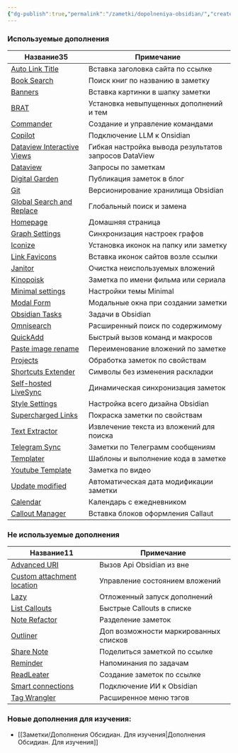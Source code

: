 ```yaml
---
{"dg-publish":true,"permalink":"/zametki/dopolneniya-obsidian/","created":"2024-07-07 22:19","updated":"2024-09-29T19:00:01+03:00"}
---
```


<h3><span>Используемые дополнения</span></h3><div><table class="dataview table-view-table"><thead class="table-view-thead"><tr class="table-view-tr-header"><th class="table-view-th"><span>Название</span><span class="dataview small-text">35</span></th><th class="table-view-th"><span>Примечание</span></th></tr></thead><tbody class="table-view-tbody"><tr><td><span><a data-tooltip-position="top" aria-label="Заметки/Дополнение Obsidian. Auto Link Title.md" data-href="Заметки/Дополнение Obsidian. Auto Link Title.md" href="Заметки/Дополнение Obsidian. Auto Link Title.md" class="internal-link data-link-icon data-link-icon-after data-link-text" target="_blank" rel="noopener nofollow" data-link-tags="" data-link-type="note" data-link-path="Заметки/Дополнение Obsidian. Auto Link Title.md" style="--data-link-type: note; --data-link-path: Заметки/Дополнение Obsidian. Auto Link Title.md;">Auto Link Title</a></span></td><td><span>Вставка заголовка сайта по ссылке</span></td></tr><tr><td><span><a data-tooltip-position="top" aria-label="Заметки/Дополнение Obsidian. Book Search.md" data-href="Заметки/Дополнение Obsidian. Book Search.md" href="Заметки/Дополнение Obsidian. Book Search.md" class="internal-link data-link-icon data-link-icon-after data-link-text" target="_blank" rel="noopener nofollow" data-link-tags="" data-link-type="note" data-link-path="Заметки/Дополнение Obsidian. Book Search.md" style="--data-link-type: note; --data-link-path: Заметки/Дополнение Obsidian. Book Search.md;">Book Search</a></span></td><td><span>Поиск книг по названию в заметку</span></td></tr><tr><td><span><a data-tooltip-position="top" aria-label="Заметки/Дополнение Obsidian. Banners.md" data-href="Заметки/Дополнение Obsidian. Banners.md" href="Заметки/Дополнение Obsidian. Banners.md" class="internal-link data-link-icon data-link-icon-after data-link-text" target="_blank" rel="noopener nofollow" data-link-tags="" data-link-type="note" data-link-path="Заметки/Дополнение Obsidian. Banners.md" style="--data-link-type: note; --data-link-path: Заметки/Дополнение Obsidian. Banners.md;">Banners</a></span></td><td><span>Вставка картинки в шапку заметки</span></td></tr><tr><td><span><a data-tooltip-position="top" aria-label="Заметки/Дополнение Obsidian. BRAT.md" data-href="Заметки/Дополнение Obsidian. BRAT.md" href="Заметки/Дополнение Obsidian. BRAT.md" class="internal-link data-link-icon data-link-icon-after data-link-text" target="_blank" rel="noopener nofollow" data-link-tags="" data-link-type="note" data-link-path="Заметки/Дополнение Obsidian. BRAT.md" style="--data-link-type: note; --data-link-path: Заметки/Дополнение Obsidian. BRAT.md;">BRAT</a></span></td><td><span>Установка невыпущенных дополнений и тем</span></td></tr><tr><td><span><a data-tooltip-position="top" aria-label="Заметки/Дополнение Obsidian. Commander.md" data-href="Заметки/Дополнение Obsidian. Commander.md" href="Заметки/Дополнение Obsidian. Commander.md" class="internal-link data-link-icon data-link-icon-after data-link-text" target="_blank" rel="noopener nofollow" data-link-tags="" data-link-type="note" data-link-path="Заметки/Дополнение Obsidian. Commander.md" style="--data-link-type: note; --data-link-path: Заметки/Дополнение Obsidian. Commander.md;">Commander</a></span></td><td><span>Создание и управление командами</span></td></tr><tr><td><span><a data-tooltip-position="top" aria-label="Заметки/Дополнение Obsidian. Copilot.md" data-href="Заметки/Дополнение Obsidian. Copilot.md" href="Заметки/Дополнение Obsidian. Copilot.md" class="internal-link data-link-icon data-link-icon-after data-link-text" target="_blank" rel="noopener nofollow" data-link-tags="#🤖" data-link-type="note" data-link-path="Заметки/Дополнение Obsidian. Copilot.md" style="--data-link-tags: #🤖; --data-link-type: note; --data-link-path: Заметки/Дополнение Obsidian. Copilot.md;">Copilot</a></span></td><td><span>Подключение LLM к Onsidian</span></td></tr><tr><td><span><a data-tooltip-position="top" aria-label="Заметки/Дополнение Obsidian. Dataview Interactive Views.md" data-href="Заметки/Дополнение Obsidian. Dataview Interactive Views.md" href="Заметки/Дополнение Obsidian. Dataview Interactive Views.md" class="internal-link data-link-icon data-link-icon-after data-link-text" target="_blank" rel="noopener nofollow" data-link-tags="" data-link-type="note" data-link-path="Заметки/Дополнение Obsidian. Dataview Interactive Views.md" style="--data-link-type: note; --data-link-path: Заметки/Дополнение Obsidian. Dataview Interactive Views.md;">Dataview Interactive Views</a></span></td><td><span>Гибкая настройка вывода результатов запросов DataView</span></td></tr><tr><td><span><a data-tooltip-position="top" aria-label="Заметки/Дополнение Obsidian. Dataview.md" data-href="Заметки/Дополнение Obsidian. Dataview.md" href="Заметки/Дополнение Obsidian. Dataview.md" class="internal-link data-link-icon data-link-icon-after data-link-text" target="_blank" rel="noopener nofollow" data-link-tags="" data-link-type="note" data-link-path="Заметки/Дополнение Obsidian. Dataview.md" style="--data-link-type: note; --data-link-path: Заметки/Дополнение Obsidian. Dataview.md;">Dataview</a></span></td><td><span>Запросы по заметкам</span></td></tr><tr><td><span><a data-tooltip-position="top" aria-label="Заметки/Дополнение Obsidian. Digital Garden.md" data-href="Заметки/Дополнение Obsidian. Digital Garden.md" href="Заметки/Дополнение Obsidian. Digital Garden.md" class="internal-link data-link-icon data-link-icon-after data-link-text" target="_blank" rel="noopener nofollow" data-link-tags="" data-link-type="note" data-link-path="Заметки/Дополнение Obsidian. Digital Garden.md" style="--data-link-type: note; --data-link-path: Заметки/Дополнение Obsidian. Digital Garden.md;">Digital Garden</a></span></td><td><span>Публикация заметок в блог</span></td></tr><tr><td><span><a data-tooltip-position="top" aria-label="Заметки/Дополнение Obsidian. Git.md" data-href="Заметки/Дополнение Obsidian. Git.md" href="Заметки/Дополнение Obsidian. Git.md" class="internal-link data-link-icon data-link-icon-after data-link-text" target="_blank" rel="noopener nofollow" data-link-tags="" data-link-type="note" data-link-path="Заметки/Дополнение Obsidian. Git.md" style="--data-link-type: note; --data-link-path: Заметки/Дополнение Obsidian. Git.md;">Git</a></span></td><td><span>Версионирование хранилища Obsidian</span></td></tr><tr><td><span><a data-tooltip-position="top" aria-label="Заметки/Дополнение Obsidian. Global Search and Replace.md" data-href="Заметки/Дополнение Obsidian. Global Search and Replace.md" href="Заметки/Дополнение Obsidian. Global Search and Replace.md" class="internal-link data-link-icon data-link-icon-after data-link-text" target="_blank" rel="noopener nofollow" data-link-tags="" data-link-type="note" data-link-path="Заметки/Дополнение Obsidian. Global Search and Replace.md" style="--data-link-type: note; --data-link-path: Заметки/Дополнение Obsidian. Global Search and Replace.md;">Global Search and Replace</a></span></td><td><span>Глобальный поиск и замена</span></td></tr><tr><td><span><a data-tooltip-position="top" aria-label="Заметки/Дополнение Obsidian. Homepage.md" data-href="Заметки/Дополнение Obsidian. Homepage.md" href="Заметки/Дополнение Obsidian. Homepage.md" class="internal-link data-link-icon data-link-icon-after data-link-text" target="_blank" rel="noopener nofollow" data-link-tags="" data-link-type="note" data-link-path="Заметки/Дополнение Obsidian. Homepage.md" style="--data-link-type: note; --data-link-path: Заметки/Дополнение Obsidian. Homepage.md;">Homepage</a></span></td><td><span>Домашняя страница</span></td></tr><tr><td><span><a data-tooltip-position="top" aria-label="Заметки/Дополнение Obsidian. Graph Settings.md" data-href="Заметки/Дополнение Obsidian. Graph Settings.md" href="Заметки/Дополнение Obsidian. Graph Settings.md" class="internal-link data-link-icon data-link-icon-after data-link-text" target="_blank" rel="noopener nofollow" data-link-tags="" data-link-type="note" data-link-path="Заметки/Дополнение Obsidian. Graph Settings.md" style="--data-link-type: note; --data-link-path: Заметки/Дополнение Obsidian. Graph Settings.md;">Graph Settings</a></span></td><td><span>Синхронизация настроек графов</span></td></tr><tr><td><span><a data-tooltip-position="top" aria-label="Заметки/Дополнение Obsidian. Iconize.md" data-href="Заметки/Дополнение Obsidian. Iconize.md" href="Заметки/Дополнение Obsidian. Iconize.md" class="internal-link data-link-icon data-link-icon-after data-link-text" target="_blank" rel="noopener nofollow" data-link-tags="" data-link-type="note" data-link-path="Заметки/Дополнение Obsidian. Iconize.md" style="--data-link-type: note; --data-link-path: Заметки/Дополнение Obsidian. Iconize.md;">Iconize</a></span></td><td><span>Установка иконок на папку или заметку</span></td></tr><tr><td><span><a data-tooltip-position="top" aria-label="Заметки/Дополнение Obsidian. Link Favicons.md" data-href="Заметки/Дополнение Obsidian. Link Favicons.md" href="Заметки/Дополнение Obsidian. Link Favicons.md" class="internal-link data-link-icon data-link-icon-after data-link-text" target="_blank" rel="noopener nofollow" data-link-tags="" data-link-type="note" data-link-path="Заметки/Дополнение Obsidian. Link Favicons.md" style="--data-link-type: note; --data-link-path: Заметки/Дополнение Obsidian. Link Favicons.md;">Link Favicons</a></span></td><td><span>Вставка иконок сайтов возле ссылки</span></td></tr><tr><td><span><a data-tooltip-position="top" aria-label="Заметки/Дополнение Obsidian. Janitor.md" data-href="Заметки/Дополнение Obsidian. Janitor.md" href="Заметки/Дополнение Obsidian. Janitor.md" class="internal-link data-link-icon data-link-icon-after data-link-text" target="_blank" rel="noopener nofollow" data-link-tags="" data-link-type="note" data-link-path="Заметки/Дополнение Obsidian. Janitor.md" style="--data-link-type: note; --data-link-path: Заметки/Дополнение Obsidian. Janitor.md;">Janitor</a></span></td><td><span>Очистка неиспользуемых вложений</span></td></tr><tr><td><span><a data-tooltip-position="top" aria-label="Заметки/Дополнение Obsidian. Kinopoisk.md" data-href="Заметки/Дополнение Obsidian. Kinopoisk.md" href="Заметки/Дополнение Obsidian. Kinopoisk.md" class="internal-link data-link-icon data-link-icon-after data-link-text" target="_blank" rel="noopener nofollow" data-link-tags="" data-link-type="note" data-link-path="Заметки/Дополнение Obsidian. Kinopoisk.md" style="--data-link-type: note; --data-link-path: Заметки/Дополнение Obsidian. Kinopoisk.md;">Kinopoisk</a></span></td><td><span>Заметка по имени фильма или сериала</span></td></tr><tr><td><span><a data-tooltip-position="top" aria-label="Заметки/Дополнение Obsidian. Minimal settings.md" data-href="Заметки/Дополнение Obsidian. Minimal settings.md" href="Заметки/Дополнение Obsidian. Minimal settings.md" class="internal-link data-link-icon data-link-icon-after data-link-text" target="_blank" rel="noopener nofollow" data-link-tags="" data-link-type="note" data-link-path="Заметки/Дополнение Obsidian. Minimal settings.md" style="--data-link-type: note; --data-link-path: Заметки/Дополнение Obsidian. Minimal settings.md;">Minimal settings</a></span></td><td><span>Настройки темы Minimal</span></td></tr><tr><td><span><a data-tooltip-position="top" aria-label="Заметки/Дополнение Obsidian. Modal Form.md" data-href="Заметки/Дополнение Obsidian. Modal Form.md" href="Заметки/Дополнение Obsidian. Modal Form.md" class="internal-link data-link-icon data-link-icon-after data-link-text" target="_blank" rel="noopener nofollow" data-link-tags="" data-link-type="note" data-link-path="Заметки/Дополнение Obsidian. Modal Form.md" style="--data-link-type: note; --data-link-path: Заметки/Дополнение Obsidian. Modal Form.md;">Modal Form</a></span></td><td><span>Модальные окна при создании заметки</span></td></tr><tr><td><span><a data-tooltip-position="top" aria-label="Заметки/Дополнение Obsidian. Obsidian Tasks.md" data-href="Заметки/Дополнение Obsidian. Obsidian Tasks.md" href="Заметки/Дополнение Obsidian. Obsidian Tasks.md" class="internal-link data-link-icon data-link-icon-after data-link-text" target="_blank" rel="noopener nofollow" data-link-tags="" data-link-type="note" data-link-path="Заметки/Дополнение Obsidian. Obsidian Tasks.md" style="--data-link-type: note; --data-link-path: Заметки/Дополнение Obsidian. Obsidian Tasks.md;">Obsidian Tasks</a></span></td><td><span>Задачи в Obsidian</span></td></tr><tr><td><span><a data-tooltip-position="top" aria-label="Заметки/Дополнение Obsidian. Omnisearch.md" data-href="Заметки/Дополнение Obsidian. Omnisearch.md" href="Заметки/Дополнение Obsidian. Omnisearch.md" class="internal-link data-link-icon data-link-icon-after data-link-text" target="_blank" rel="noopener nofollow" data-link-tags="" data-link-type="note" data-link-path="Заметки/Дополнение Obsidian. Omnisearch.md" style="--data-link-type: note; --data-link-path: Заметки/Дополнение Obsidian. Omnisearch.md;">Omnisearch</a></span></td><td><span>Расширенный поиск по содержимому</span></td></tr><tr><td><span><a data-tooltip-position="top" aria-label="Заметки/Дополнение Obsidian. QuickAdd.md" data-href="Заметки/Дополнение Obsidian. QuickAdd.md" href="Заметки/Дополнение Obsidian. QuickAdd.md" class="internal-link data-link-icon data-link-icon-after data-link-text" target="_blank" rel="noopener nofollow" data-link-tags="" data-link-type="note" data-link-path="Заметки/Дополнение Obsidian. QuickAdd.md" style="--data-link-type: note; --data-link-path: Заметки/Дополнение Obsidian. QuickAdd.md;">QuickAdd</a></span></td><td><span>Быстрый вызов команд и макросов</span></td></tr><tr><td><span><a data-tooltip-position="top" aria-label="Заметки/Дополнение Obsidian. Paste image rename.md" data-href="Заметки/Дополнение Obsidian. Paste image rename.md" href="Заметки/Дополнение Obsidian. Paste image rename.md" class="internal-link data-link-icon data-link-icon-after data-link-text" target="_blank" rel="noopener nofollow" data-link-tags="" data-link-type="note" data-link-path="Заметки/Дополнение Obsidian. Paste image rename.md" style="--data-link-type: note; --data-link-path: Заметки/Дополнение Obsidian. Paste image rename.md;">Paste image rename</a></span></td><td><span>Переименование вложений по заметке</span></td></tr><tr><td><span><a data-tooltip-position="top" aria-label="Заметки/Дополнение Obsidian. Projects.md" data-href="Заметки/Дополнение Obsidian. Projects.md" href="Заметки/Дополнение Obsidian. Projects.md" class="internal-link data-link-icon data-link-icon-after data-link-text" target="_blank" rel="noopener nofollow" data-link-tags="" data-link-type="note" data-link-path="Заметки/Дополнение Obsidian. Projects.md" style="--data-link-type: note; --data-link-path: Заметки/Дополнение Obsidian. Projects.md;">Projects</a></span></td><td><span>Обработка заметок по свойствам</span></td></tr><tr><td><span><a data-tooltip-position="top" aria-label="Заметки/Дополнение Obsidian. Shortcuts Extender.md" data-href="Заметки/Дополнение Obsidian. Shortcuts Extender.md" href="Заметки/Дополнение Obsidian. Shortcuts Extender.md" class="internal-link data-link-icon data-link-icon-after data-link-text" target="_blank" rel="noopener nofollow" data-link-tags="" data-link-type="note" data-link-path="Заметки/Дополнение Obsidian. Shortcuts Extender.md" style="--data-link-type: note; --data-link-path: Заметки/Дополнение Obsidian. Shortcuts Extender.md;">Shortcuts Extender</a></span></td><td><span>Символы без изменения раскладки</span></td></tr><tr><td><span><a data-tooltip-position="top" aria-label="Заметки/Дополнение Obsidian. Self-hosted LiveSync.md" data-href="Заметки/Дополнение Obsidian. Self-hosted LiveSync.md" href="Заметки/Дополнение Obsidian. Self-hosted LiveSync.md" class="internal-link data-link-icon data-link-icon-after data-link-text" target="_blank" rel="noopener nofollow" data-link-tags="" data-link-type="note" data-link-path="Заметки/Дополнение Obsidian. Self-hosted LiveSync.md" style="--data-link-type: note; --data-link-path: Заметки/Дополнение Obsidian. Self-hosted LiveSync.md;">Self-hosted LiveSync</a></span></td><td><span>Динамическая синхронизация заметок</span></td></tr><tr><td><span><a data-tooltip-position="top" aria-label="Заметки/Дополнение Obsidian. Style Settings.md" data-href="Заметки/Дополнение Obsidian. Style Settings.md" href="Заметки/Дополнение Obsidian. Style Settings.md" class="internal-link data-link-icon data-link-icon-after data-link-text" target="_blank" rel="noopener nofollow" data-link-tags="" data-link-type="note" data-link-path="Заметки/Дополнение Obsidian. Style Settings.md" style="--data-link-type: note; --data-link-path: Заметки/Дополнение Obsidian. Style Settings.md;">Style Settings</a></span></td><td><span>Настройка всего дизайна Obsidian</span></td></tr><tr><td><span><a data-tooltip-position="top" aria-label="Заметки/Дополнение Obsidian. Supercharged Links.md" data-href="Заметки/Дополнение Obsidian. Supercharged Links.md" href="Заметки/Дополнение Obsidian. Supercharged Links.md" class="internal-link data-link-icon data-link-icon-after data-link-text" target="_blank" rel="noopener nofollow" data-link-tags="" data-link-type="note" data-link-path="Заметки/Дополнение Obsidian. Supercharged Links.md" style="--data-link-type: note; --data-link-path: Заметки/Дополнение Obsidian. Supercharged Links.md;">Supercharged Links</a></span></td><td><span>Покраска заметки по свойствам</span></td></tr><tr><td><span><a data-tooltip-position="top" aria-label="Заметки/Дополнение Obsidian. Text Extractor.md" data-href="Заметки/Дополнение Obsidian. Text Extractor.md" href="Заметки/Дополнение Obsidian. Text Extractor.md" class="internal-link data-link-icon data-link-icon-after data-link-text" target="_blank" rel="noopener nofollow" data-link-tags="" data-link-type="note" data-link-path="Заметки/Дополнение Obsidian. Text Extractor.md" style="--data-link-type: note; --data-link-path: Заметки/Дополнение Obsidian. Text Extractor.md;">Text Extractor</a></span></td><td><span>Извлечение текста из вложений для поиска</span></td></tr><tr><td><span><a data-tooltip-position="top" aria-label="Заметки/Дополнение Obsidian. Telegram Sync.md" data-href="Заметки/Дополнение Obsidian. Telegram Sync.md" href="Заметки/Дополнение Obsidian. Telegram Sync.md" class="internal-link data-link-icon data-link-icon-after data-link-text" target="_blank" rel="noopener nofollow" data-link-tags="" data-link-type="note" data-link-path="Заметки/Дополнение Obsidian. Telegram Sync.md" style="--data-link-type: note; --data-link-path: Заметки/Дополнение Obsidian. Telegram Sync.md;">Telegram Sync</a></span></td><td><span>Заметки по Телеграмм сообщениям</span></td></tr><tr><td><span><a data-tooltip-position="top" aria-label="Заметки/Дополнение Obsidian. Templater.md" data-href="Заметки/Дополнение Obsidian. Templater.md" href="Заметки/Дополнение Obsidian. Templater.md" class="internal-link data-link-icon data-link-icon-after data-link-text" target="_blank" rel="noopener nofollow" data-link-tags="" data-link-type="note" data-link-path="Заметки/Дополнение Obsidian. Templater.md" style="--data-link-type: note; --data-link-path: Заметки/Дополнение Obsidian. Templater.md;">Templater</a></span></td><td><span>Шаблоны и выполнение кода в заметке</span></td></tr><tr><td><span><a data-tooltip-position="top" aria-label="Заметки/Дополнение Obsidian. Youtube Template.md" data-href="Заметки/Дополнение Obsidian. Youtube Template.md" href="Заметки/Дополнение Obsidian. Youtube Template.md" class="internal-link data-link-icon data-link-icon-after data-link-text" target="_blank" rel="noopener nofollow" data-link-tags="" data-link-type="note" data-link-path="Заметки/Дополнение Obsidian. Youtube Template.md" style="--data-link-type: note; --data-link-path: Заметки/Дополнение Obsidian. Youtube Template.md;">Youtube Template</a></span></td><td><span>Заметка по видео</span></td></tr><tr><td><span><a data-tooltip-position="top" aria-label="Заметки/Дополнение Obsidian. Update modified.md" data-href="Заметки/Дополнение Obsidian. Update modified.md" href="Заметки/Дополнение Obsidian. Update modified.md" class="internal-link data-link-icon data-link-icon-after data-link-text" target="_blank" rel="noopener nofollow" data-link-tags="" data-link-type="note" data-link-path="Заметки/Дополнение Obsidian. Update modified.md" style="--data-link-type: note; --data-link-path: Заметки/Дополнение Obsidian. Update modified.md;">Update modified</a></span></td><td><span>Автоматическая дата модификации заметки</span></td></tr><tr><td><span><a data-tooltip-position="top" aria-label="Заметки/Дополнение Obsidian. Сalendar.md" data-href="Заметки/Дополнение Obsidian. Сalendar.md" href="Заметки/Дополнение Obsidian. Сalendar.md" class="internal-link data-link-icon data-link-icon-after data-link-text" target="_blank" rel="noopener nofollow" data-link-tags="" data-link-type="note" data-link-path="Заметки/Дополнение Obsidian. Сalendar.md" style="--data-link-type: note; --data-link-path: Заметки/Дополнение Obsidian. Сalendar.md;">Сalendar</a></span></td><td><span>Календарь с ежедневником</span></td></tr><tr><td><span><a data-tooltip-position="top" aria-label="Заметки/Дополнение Obsidian. Сallout Manager.md" data-href="Заметки/Дополнение Obsidian. Сallout Manager.md" href="Заметки/Дополнение Obsidian. Сallout Manager.md" class="internal-link data-link-icon data-link-icon-after data-link-text" target="_blank" rel="noopener nofollow" data-link-tags="" data-link-type="note" data-link-path="Заметки/Дополнение Obsidian. Сallout Manager.md" style="--data-link-type: note; --data-link-path: Заметки/Дополнение Obsidian. Сallout Manager.md;">Сallout Manager</a></span></td><td><span>Вставка блоков оформления Callaut</span></td></tr></tbody></table></div><h3><span>Не используемые дополнения</span></h3><div><table class="dataview table-view-table"><thead class="table-view-thead"><tr class="table-view-tr-header"><th class="table-view-th"><span>Название</span><span class="dataview small-text">11</span></th><th class="table-view-th"><span>Примечание</span></th></tr></thead><tbody class="table-view-tbody"><tr><td><span><a data-tooltip-position="top" aria-label="Заметки/Дополнение Obsidian. Advanced URI.md" data-href="Заметки/Дополнение Obsidian. Advanced URI.md" href="Заметки/Дополнение Obsidian. Advanced URI.md" class="internal-link data-link-icon data-link-icon-after data-link-text" target="_blank" rel="noopener nofollow" data-link-tags="" data-link-type="note" data-link-path="Заметки/Дополнение Obsidian. Advanced URI.md" style="--data-link-type: note; --data-link-path: Заметки/Дополнение Obsidian. Advanced URI.md;">Advanced URI</a></span></td><td><span>Вызов Api Obsidian из вне</span></td></tr><tr><td><span><a data-tooltip-position="top" aria-label="Заметки/Дополнение Obsidian. Custom attachment location.md" data-href="Заметки/Дополнение Obsidian. Custom attachment location.md" href="Заметки/Дополнение Obsidian. Custom attachment location.md" class="internal-link data-link-icon data-link-icon-after data-link-text" target="_blank" rel="noopener nofollow" data-link-tags="" data-link-type="note" data-link-path="Заметки/Дополнение Obsidian. Custom attachment location.md" style="--data-link-type: note; --data-link-path: Заметки/Дополнение Obsidian. Custom attachment location.md;">Custom attachment location</a></span></td><td><span>Управление состоянием вложений</span></td></tr><tr><td><span><a data-tooltip-position="top" aria-label="Заметки/Дополнение Obsidian. Lazy.md" data-href="Заметки/Дополнение Obsidian. Lazy.md" href="Заметки/Дополнение Obsidian. Lazy.md" class="internal-link data-link-icon data-link-icon-after data-link-text" target="_blank" rel="noopener nofollow" data-link-tags="" data-link-type="note" data-link-path="Заметки/Дополнение Obsidian. Lazy.md" style="--data-link-type: note; --data-link-path: Заметки/Дополнение Obsidian. Lazy.md;">Lazy</a></span></td><td><span>Отложенный запуск дополнений</span></td></tr><tr><td><span><a data-tooltip-position="top" aria-label="Заметки/Дополнение Obsidian. List Callouts.md" data-href="Заметки/Дополнение Obsidian. List Callouts.md" href="Заметки/Дополнение Obsidian. List Callouts.md" class="internal-link data-link-icon data-link-icon-after data-link-text" target="_blank" rel="noopener nofollow" data-link-tags="" data-link-type="note" data-link-path="Заметки/Дополнение Obsidian. List Callouts.md" style="--data-link-type: note; --data-link-path: Заметки/Дополнение Obsidian. List Callouts.md;">List Callouts</a></span></td><td><span>Быстрые Callouts в списке</span></td></tr><tr><td><span><a data-tooltip-position="top" aria-label="Заметки/Дополнение Obsidian. Note Refactor.md" data-href="Заметки/Дополнение Obsidian. Note Refactor.md" href="Заметки/Дополнение Obsidian. Note Refactor.md" class="internal-link data-link-icon data-link-icon-after data-link-text" target="_blank" rel="noopener nofollow" data-link-tags="" data-link-type="note" data-link-path="Заметки/Дополнение Obsidian. Note Refactor.md" style="--data-link-type: note; --data-link-path: Заметки/Дополнение Obsidian. Note Refactor.md;">Note Refactor</a></span></td><td><span>Разделение заметок</span></td></tr><tr><td><span><a data-tooltip-position="top" aria-label="Заметки/Дополнение Obsidian. Outliner.md" data-href="Заметки/Дополнение Obsidian. Outliner.md" href="Заметки/Дополнение Obsidian. Outliner.md" class="internal-link data-link-icon data-link-icon-after data-link-text" target="_blank" rel="noopener nofollow" data-link-tags="" data-link-type="note" data-link-path="Заметки/Дополнение Obsidian. Outliner.md" style="--data-link-type: note; --data-link-path: Заметки/Дополнение Obsidian. Outliner.md;">Outliner</a></span></td><td><span>Доп возможности маркированных списков</span></td></tr><tr><td><span><a data-tooltip-position="top" aria-label="Заметки/Дополнение Obsidian. Share Note.md" data-href="Заметки/Дополнение Obsidian. Share Note.md" href="Заметки/Дополнение Obsidian. Share Note.md" class="internal-link data-link-icon data-link-icon-after data-link-text" target="_blank" rel="noopener nofollow" data-link-tags="" data-link-type="note" data-link-path="Заметки/Дополнение Obsidian. Share Note.md" style="--data-link-type: note; --data-link-path: Заметки/Дополнение Obsidian. Share Note.md;">Share Note</a></span></td><td><span>Поделиться заметкой по ссылке</span></td></tr><tr><td><span><a data-tooltip-position="top" aria-label="Заметки/Дополнение Obsidian. Reminder.md" data-href="Заметки/Дополнение Obsidian. Reminder.md" href="Заметки/Дополнение Obsidian. Reminder.md" class="internal-link data-link-icon data-link-icon-after data-link-text" target="_blank" rel="noopener nofollow" data-link-tags="" data-link-type="note" data-link-path="Заметки/Дополнение Obsidian. Reminder.md" style="--data-link-type: note; --data-link-path: Заметки/Дополнение Obsidian. Reminder.md;">Reminder</a></span></td><td><span>Напоминания по задачам</span></td></tr><tr><td><span><a data-tooltip-position="top" aria-label="Заметки/Дополнение Obsidian. ReadLeater.md" data-href="Заметки/Дополнение Obsidian. ReadLeater.md" href="Заметки/Дополнение Obsidian. ReadLeater.md" class="internal-link data-link-icon data-link-icon-after data-link-text" target="_blank" rel="noopener nofollow" data-link-tags="" data-link-type="note" data-link-path="Заметки/Дополнение Obsidian. ReadLeater.md" style="--data-link-type: note; --data-link-path: Заметки/Дополнение Obsidian. ReadLeater.md;">ReadLeater</a></span></td><td><span>Создание заметок по ссылке</span></td></tr><tr><td><span><a data-tooltip-position="top" aria-label="Заметки/Дополнение Obsidian. Smart connections.md" data-href="Заметки/Дополнение Obsidian. Smart connections.md" href="Заметки/Дополнение Obsidian. Smart connections.md" class="internal-link data-link-icon data-link-icon-after data-link-text" target="_blank" rel="noopener nofollow" data-link-tags="#🤖" data-link-type="note" data-link-path="Заметки/Дополнение Obsidian. Smart connections.md" style="--data-link-tags: #🤖; --data-link-type: note; --data-link-path: Заметки/Дополнение Obsidian. Smart connections.md;">Smart connections</a></span></td><td><span>Подключение ИИ к Obsidian</span></td></tr><tr><td><span><a data-tooltip-position="top" aria-label="Заметки/Дополнение Obsidian. Tag Wrangler.md" data-href="Заметки/Дополнение Obsidian. Tag Wrangler.md" href="Заметки/Дополнение Obsidian. Tag Wrangler.md" class="internal-link data-link-icon data-link-icon-after data-link-text" target="_blank" rel="noopener nofollow" data-link-tags="" data-link-type="note" data-link-path="Заметки/Дополнение Obsidian. Tag Wrangler.md" style="--data-link-type: note; --data-link-path: Заметки/Дополнение Obsidian. Tag Wrangler.md;">Tag Wrangler</a></span></td><td><span>Расширенное меню тэгов</span></td></tr></tbody></table></div>

### Новые дополнения для изучения:
- [[Заметки/Дополнения Обсидиан. Для изучения\|Дополнения Обсидиан. Для изучения]]

